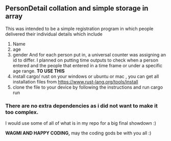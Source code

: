 ## PersonDetail collation and simple storage in array

This was intended to be a simple registration program in which people delivered their individual details which include 
1. Name
2. age
3. gender
And for each person put in, a universal counter was assigning an id to differ.
I planned on putting time outputs to check when a person entered and the people that entered in a time frame or under a specific age range.
**TO USE THIS**
1. install cargo/ rust on your windows or ubuntu or mac , you can get all installation files from https://www.rust-lang.org/tools/install
2. clone the file to your device by following the instructions and run cargo run

### There are no extra dependencies as i did not want to make it too complex. 

I would use some of all of what is in my repo for a big final showdown :)

**WAGMI AND HAPPY CODING,** may the coding gods be with you all :)
